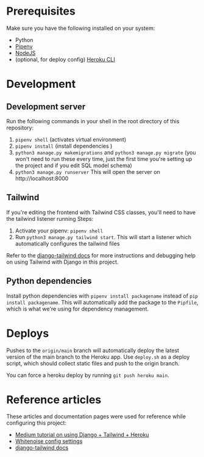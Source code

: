 # Prerequisites
Make sure you have the following installed on your system:
* Python
* [Pipenv](https://pypi.org/project/pipenv/)
* [NodeJS](https://github.com/nvm-sh/nvm)
* (optional, for deploy config) [Heroku CLI](https://devcenter.heroku.com/articles/heroku-cli)

# Development
## Development server
Run the following commands in your shell in the root directory of this repository:
1. `pipenv shell` (activates virtual environment)
2. `pipenv install` (install dependencies )
3. `python3 manage.py makemigrations` and `python3 manage.py migrate` (you won't need to run these every time, just the first time you're setting up the project and if you edit SQL model schema)
5. `python3 manage.py runserver`
This will open the server on http://localhost:8000

## Tailwind
If you're editing the frontend with Tailwind CSS classes, you'll need to have the tailwind listener running
Steps:
1. Activate your pipenv: `pipenv shell`
2. Run `python3 manage.py tailwind start`. This will start a listener which automatically configures the tailwind files

Refer to the [django-tailwind docs](https://django-tailwind.readthedocs.io/en/latest/installation.html) for more instructions and debugging help on using Tailwind with Django in this project.

## Python dependencies
Install python dependencies with `pipenv install packagename` instead of `pip install packagename`. This will automatically add the package to the `Pipfile`, which is what we're using for dependency management.

# Deploys
Pushes to the `origin/main` branch will automatically deploy the latest version of the main branch to the Heroku app. Use `deploy.sh` as a deploy script, which should collect static files and push to the origin branch.

You can force a heroku deploy by running `git push heroku main`. 

# Reference articles
These articles and documentation pages were used for reference while configuring this project:
* [Medium tutorial on using Django + Tailwind + Heroku](https://medium.com/@phuitsing/heroku-buildpack-for-django-tailwind-de96be543f9)
* [Whitenoise config settings](http://whitenoise.evans.io/en/stable/django.html)
* [django-tailwind docs](https://django-tailwind.readthedocs.io/en/latest/installation.html)